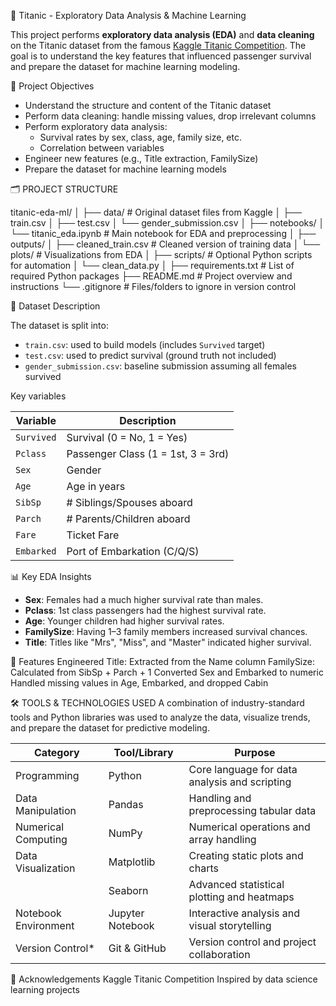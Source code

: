 🚢 Titanic - Exploratory Data Analysis & Machine Learning

This project performs **exploratory data analysis (EDA)** and **data cleaning** on the Titanic dataset from the famous [Kaggle Titanic Competition](https://www.kaggle.com/competitions/titanic). The goal is to understand the key features that influenced passenger survival and prepare the dataset for machine learning modeling.

 📌 Project Objectives

- Understand the structure and content of the Titanic dataset
- Perform data cleaning: handle missing values, drop irrelevant columns
- Perform exploratory data analysis:
  - Survival rates by sex, class, age, family size, etc.
  - Correlation between variables
- Engineer new features (e.g., Title extraction, FamilySize)
- Prepare the dataset for machine learning models


🗂️ PROJECT STRUCTURE

titanic-eda-ml/
│
├── data/ # Original dataset files from Kaggle
│ ├── train.csv
│ ├── test.csv
│ └── gender_submission.csv
│
├── notebooks/
│ └── titanic_eda.ipynb # Main notebook for EDA and preprocessing
│
├── outputs/
│ ├── cleaned_train.csv # Cleaned version of training data
│ └── plots/ # Visualizations from EDA
│
├── scripts/ # Optional Python scripts for automation
│ └── clean_data.py
│
├── requirements.txt # List of required Python packages
├── README.md # Project overview and instructions
└── .gitignore # Files/folders to ignore in version control


🧪 Dataset Description

The dataset is split into:

- `train.csv`: used to build models (includes `Survived` target)
- `test.csv`: used to predict survival (ground truth not included)
- `gender_submission.csv`: baseline submission assuming all females survived

Key variables

| Variable    | Description                           |
|-------------|---------------------------------------|
| `Survived`  | Survival (0 = No, 1 = Yes)            |
| `Pclass`    | Passenger Class (1 = 1st, 3 = 3rd)    |
| `Sex`       | Gender                                |
| `Age`       | Age in years                          |
| `SibSp`     | # Siblings/Spouses aboard            |
| `Parch`     | # Parents/Children aboard            |
| `Fare`      | Ticket Fare                           |
| `Embarked`  | Port of Embarkation (C/Q/S)           |

📊 Key EDA Insights

- **Sex**: Females had a much higher survival rate than males.
- **Pclass**: 1st class passengers had the highest survival rate.
- **Age**: Younger children had higher survival rates.
- **FamilySize**: Having 1–3 family members increased survival chances.
- **Title**: Titles like "Mrs", "Miss", and "Master" indicated higher survival.

🧹 Features Engineered
Title: Extracted from the Name column
FamilySize: Calculated from SibSp + Parch + 1
Converted Sex and Embarked to numeric
Handled missing values in Age, Embarked, and dropped Cabin

🛠️ TOOLS & TECHNOLOGIES USED
A combination of industry-standard tools and Python libraries was used to analyze the data, visualize trends, and prepare the dataset for predictive modeling.


| Category              | Tool/Library         | Purpose                                         |
|-----------------------|----------------------|-------------------------------------------------|
| Programming           | Python               | Core language for data analysis and scripting   |
| Data Manipulation     | Pandas               | Handling and preprocessing tabular data         |
| Numerical Computing   | NumPy                | Numerical operations and array handling         |
| Data Visualization    | Matplotlib           | Creating static plots and charts                |
|                       | Seaborn              | Advanced statistical plotting and heatmaps      |
| Notebook Environment  | Jupyter Notebook     | Interactive analysis and visual storytelling    |
| Version Control*      | Git & GitHub         | Version control and project collaboration       |

📎 Acknowledgements
Kaggle Titanic Competition
Inspired by data science learning projects

